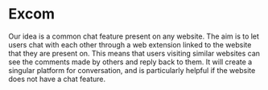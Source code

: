 # Excom
Our idea is a common chat feature present on any website. The aim is to let users chat with each other through a web extension linked to the website that they are present on. This means that users visiting similar websites can see the comments made by others and reply back to them. It will create a singular platform for conversation, and is particularly helpful if the website does not have a chat feature.
